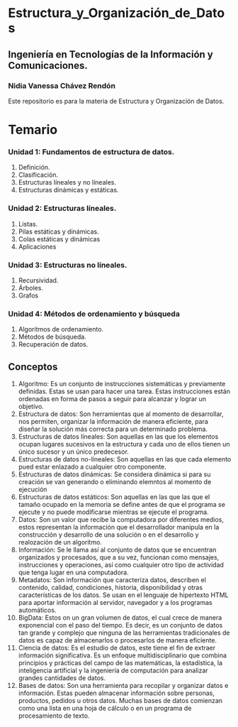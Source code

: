 # Estructura_y_Organización_de_Datos
## Ingeniería en Tecnologías de la Información y Comunicaciones.
### Nidia Vanessa Chávez Rendón

Este repositorio es para la materia de Estructura y Organización de Datos.

# Temario

### Unidad 1: Fundamentos de estructura de datos.
<ol>
  <li>Definición.</li>
  <li>Clasificación.</li>
  <li>Estructuras líneales y no líneales.</li>
  <li>Estructuras dinámicas y estáticas.</li>
</ol>

### Unidad 2: Estructuras líneales.
<ol>
  <li>Listas.</li>
  <li>Pilas estáticas y dinámicas.</li>
  <li>Colas estáticas y dinámicas</li>
  <li>Aplicaciones</li>
</ol>

### Unidad 3: Estructuras no líneales.
<ol>
  <li>Recursividad.</li>
  <li>Árboles.</li>
  <li>Grafos</li>
</ol>

### Unidad 4: Métodos de ordenamiento y búsqueda
<ol>
  <li>Algoritmos de ordenamiento.</li>
  <li>Métodos de búsqueda.</li>
  <li>Recuperación de datos.</li>
</ol>

## Conceptos

<ol>
  <li>Algoritmo: Es un conjunto de instrucciones sistemáticas y previamente definidas. Estas se usan para hacer una tarea. Estas instrucciones están ordenadas en forma de pasos a seguir para alcanzar y lograr un objetivo.</li>
  <li>Estructura de datos:  Son herramientas que al momento de desarrollar, nos permiten, organizar la información de manera eficiente, para diseñar la solución más correcta para un determinado problema.</li>
  <li>Estructuras de datos líneales: Son aquellas en las que los elementos ocupan lugares sucesivos en la estructura y cada uno de ellos tienen un único sucesor y un único predecesor.</li>
  <li>Estructuras de datos no-líneales: Son aquellas en las que cada elemento pued estar enlazado a cualquier otro componente.</li>
  <li>Estructuras de datos dinámicas: Se considera dinámica si para su creación se van generando o eliminando elemntos al momento de ejecución</li>
   <li>Estructuras de datos estáticos: Son aquellas en las que las que el tamaño ocupado en la memoria se define antes de que el programa se ejecute y no puede modificarse mientras se ejecute el programa.</li>
  <li>Datos: Son un valor que recibe la computadora por diferentes medios, estos representan la información que el desarrollador manipula en la construcción y desarrollo de una solución o en el desarrollo y realozación de un algoritmo.</li>
  <li>Información: Se le llama así al conjunto de datos que se encuentran organizados y procesados, que a su vez, funcionan como mensajes, instrucciones y operaciones, así como cualquier otro tipo de actividad que tenga lugar en una computadora.</li>
  <li>Metadatos: Son información que caracteriza datos, describen el contenido, calidad, condiciones, historia, disponibilidad y otras características de los datos. Se usan en el lenguaje de hipertexto HTML para aportar información al servidor, navegador y a los programas automáticos.</li>
  <li>BigData:  Estos on un gran volumen de datos, el cual crece de manera exponencial con el paso del tiempo. Es decir, es un conjunto de datos tan grande y complejo que ninguna de las herramientas tradicionales de datos es capaz de almacenarlos o procesarlos de manera eficiente. </li>
  <li>Ciencia de datos: Es el estudio de datos, este tiene el fin de extraer información significativa. Es un enfoque multidisciplinario que combina principios y prácticas del campo de las matemáticas, la estadística, la inteligencia artificial y la ingeniería de computación para analizar grandes cantidades de datos.</li>
  <li>Bases de datos: Son una herramienta para recopilar y organizar datos e información. Estas pueden almacenar información sobre personas, productos, pedidos u otros datos. Muchas bases de datos comienzan como una lista en una hoja de cálculo o en un programa de procesamiento de texto.</li>
</ol>
